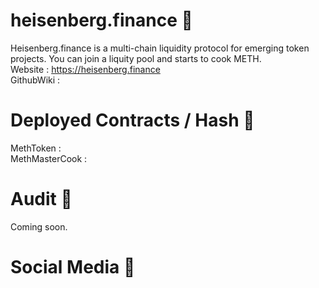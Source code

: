 # heisenberg.finance 🧪

Heisenberg.finance is a multi-chain liquidity protocol for emerging token projects. You can join a liquity pool and starts to cook METH.  
Website : https://heisenberg.finance  
GithubWiki :  



# Deployed Contracts / Hash 📝
MethToken :  
MethMasterCook :  

# Audit 🔎
Coming soon.  

# Social Media 🙏
